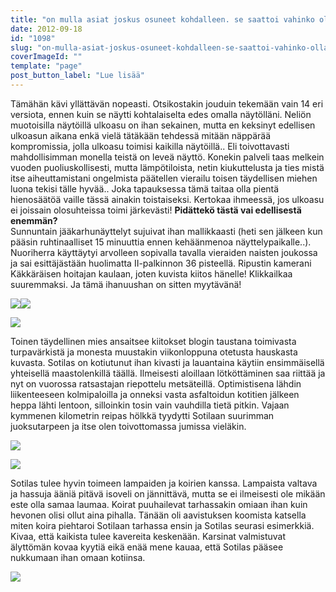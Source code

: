 ```yaml
---
title: "on mulla asiat joskus osuneet kohdalleen. se saattoi vahinko olla."
date: 2012-09-18
id: "1098"
slug: "on-mulla-asiat-joskus-osuneet-kohdalleen-se-saattoi-vahinko-olla"
coverImageId: ""
template: "page"
post_button_label: "Lue lisää"
---
```


Tämähän kävi yllättävän nopeasti. Otsikostakin jouduin tekemään vain 14 eri versiota, ennen kuin se näytti kohtalaiselta edes omalla näytölläni. Neliön muotoisilla näytöillä ulkoasu on ihan sekainen, mutta en keksinyt edellisen ulkoasun aikana enkä vielä tätäkään tehdessä mitään näppärää kompromissia, jolla ulkoasu toimisi kaikilla näytöillä.. Eli toivottavasti mahdollisimman monella teistä on leveä näyttö. Konekin palveli taas melkein vuoden puoliuskollisesti, mutta lämpötiloista, netin kiukuttelusta ja ties mistä itse aiheuttamistani ongelmista päätellen vierailu toisen täydellisen miehen luona tekisi tälle hyvää.. Joka tapauksessa tämä taitaa olla pientä hienosäätöä vaille tässä ainakin toistaiseksi. Kertokaa ihmeessä, jos ulkoasu ei joissain olosuhteissa toimi järkevästi! **Pidättekö tästä vai edellisestä enemmän?**  
Sunnuntain jääkarhunäyttelyt sujuivat ihan mallikkaasti (heti sen jälkeen kun pääsin ruhtinaalliset 15 minuuttia ennen kehäänmenoa näyttelypaikalle..). Nuoriherra käyttäytyi arvolleen sopivalla tavalla vieraiden naisten joukossa ja sai esittäjästään huolimatta II-palkinnon 36 pisteellä. Ripustin kamerani Käkkäräisen hoitajan kaulaan, joten kuvista kiitos hänelle! Klikkailkaa suuremmaksi. Ja tämä ihanuushan on sitten myytävänä!

[![](/images/8.png)](http://3.bp.blogspot.com/-UFfUFXlIFPI/UFi67jj6cBI/AAAAAAAABSE/7PEay2mfx3Y/s1600/8.png)[![](/images/7.png)](http://1.bp.blogspot.com/-rlT5X3PD5uk/UFi64QWnGTI/AAAAAAAABR8/jRlMAJHcEYI/s1600/7.png)

[![](/images/9.png)](http://4.bp.blogspot.com/-tDYRCoN7uYg/UFi6-nv0NMI/AAAAAAAABSM/gbW5CjA5Dh4/s1600/9.png)

Toinen täydellinen mies ansaitsee kiitokset blogin taustana toimivasta turpavärkistä ja monesta muustakin viikonloppuna otetusta hauskasta kuvasta. Sotilas on kotiutunut ihan kivasti ja lauantaina käytiin ensimmäisellä yhteisellä maastolenkillä täällä. Ilmeisesti aloillaan lötköttäminen saa riittää ja nyt on vuorossa ratsastajan riepottelu metsäteillä. Optimistisena lähdin liikenteeseen kolmipaloilla ja onneksi vasta asfaltoidun kotitien jälkeen heppa lähti lentoon, silloinkin tosin vain vauhdilla tietä pitkin. Vajaan kymmenen kilometrin reipas hölkkä tyydytti Sotilaan suurimman juoksutarpeen ja itse olen toivottomassa jumissa vieläkin.

[![](/images/IMG_8677.png)](http://3.bp.blogspot.com/-9HEE2EC9qGU/UFjCETXfDqI/AAAAAAAABTE/mtitZUu1UDU/s1600/IMG_8677.png)

[![](/images/IMG_8713.png)](http://2.bp.blogspot.com/-rMsXhYpphBM/UFjCIBYrO6I/AAAAAAAABTM/XaCqdvf38cM/s1600/IMG_8713.png)

Sotilas tulee hyvin toimeen lampaiden ja koirien kanssa. Lampaista valtava ja hassuja ääniä pitävä isoveli on jännittävä, mutta se ei ilmeisesti ole mikään este olla samaa laumaa. Koirat puuhailevat tarhassakin omiaan ihan kuin hevonen olisi ollut aina pihalla. Tänään oli aavistuksen koomista katsella miten koira piehtaroi Sotilaan tarhassa ensin ja Sotilas seurasi esimerkkiä. Kivaa, että kaikista tulee kavereita keskenään. Karsinat valmistuvat älyttömän kovaa kyytiä eikä enää mene kauaa, että Sotilas pääsee nukkumaan ihan omaan kotiinsa.

[![](/images/ak.png)](http://4.bp.blogspot.com/-TeQQ6kDrB34/UFjDnb-c-vI/AAAAAAAABTU/iISPEqxrsFA/s1600/ak.png)

